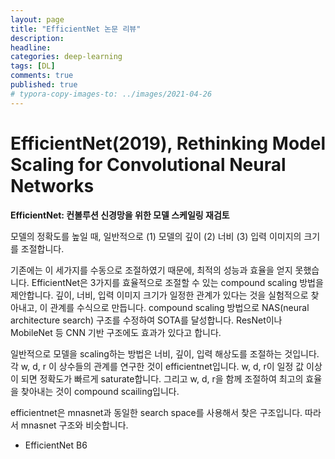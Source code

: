 ```yaml
---
layout: page
title: "EfficientNet 논문 리뷰"
description:
headline:
categories: deep-learning
tags: [DL]
comments: true
published: true
# typora-copy-images-to: ../images/2021-04-26 
---
```



# EfficientNet(2019), Rethinking Model Scaling for Convolutional Neural Networks

**EfficientNet: 컨볼루션 신경망을 위한 모델 스케일링 재검토**

모델의 정확도를 높일 때, 일반적으로 
(1) 모델의 깊이 
(2) 너비
(3) 입력 이미지의 크기를 조절합니다.

기존에는 이 세가지를 수동으로 조절하였기 때문에, 최적의 성능과 효율을 얻지 못했습니다. 
EfficientNet은 3가지를 효율적으로 조절할 수 있는 compound scaling 방법을 제안합니다.
깊이, 너비, 입력 이미지 크기가 일정한 관계가 있다는 것을 실험적으로 찾아내고, 이 관계를 수식으로 만듭니다. 
compound scaling 방법으로 NAS(neural architecture search) 구조를 수정하여 SOTA를 달성합니다. 
ResNet이나 MobileNet 등 CNN 기반 구조에도 효과가 있다고 합니다.

일반적으로 모델을 scaling하는 방법은 너비, 깊이, 입력 해상도를 조절하는 것입니다. 각 w, d, r 이 상수들의 관계를 연구한 것이 efficientnet입니다.
w, d, r이 일정 값 이상이 되면 정확도가 빠르게 saturate합니다. 
그리고 w, d, r을 함께 조절하여 최고의 효율을 찾아내는 것이 compound scailing입니다.

efficientnet은 mnasnet과 동일한 search space를 사용해서 찾은 구조입니다.
따라서 mnasnet 구조와 비슷합니다.

* EfficientNet B6